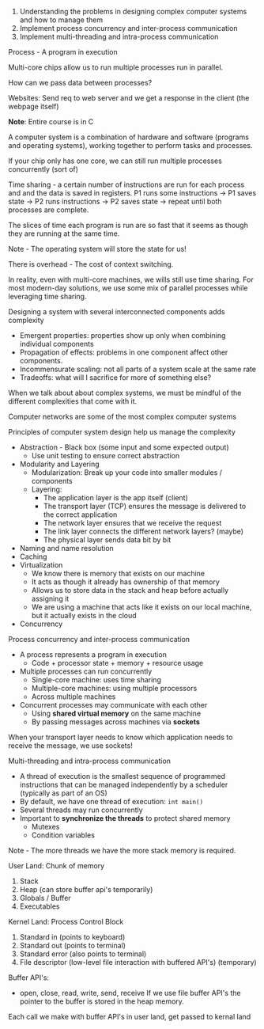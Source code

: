 1. Understanding the problems in designing complex computer systems and how to manage them
2. Implement process concurrency and inter-process communication
3. Implement multi-threading and intra-process communication

Process - A program in execution

Multi-core chips allow us to run multiple processes run in parallel.

How can we pass data between processes?

Websites: Send req to web server and we get a response in the client (the webpage itself)

**Note**: Entire course is in C

A computer system is a combination of hardware and software (programs and operating systems), working together to perform tasks and processes.

If your chip only has one core, we can still run multiple processes concurrently (sort of)

Time sharing - a certain number of instructions are run for each process and and the data is saved in registers. P1 runs some instructions -> P1 saves state -> P2 runs instructions -> P2 saves state -> repeat until both processes are complete. 

The slices of time each program is run are so fast that it seems as though they are running at the same time.

Note - The operating system will store the state for us!

There is overhead - The cost of context switching.

In reality, even with multi-core machines, we wills still use time sharing. For most modern-day solutions, we use some mix of parallel processes while leveraging time sharing.


Designing a system with several interconnected components adds complexity
- Emergent properties: properties show up only when combining individual components
- Propagation of effects: problems in one component affect other components.
- Incommensurate scaling: not all parts of a system scale at the same rate
- Tradeoffs: what will I sacrifice for more of something else?

When we talk about about complex systems, we must be mindful of the different complexities that come with it.

Computer networks are some of the most complex computer systems

Principles of computer system design help us manage the complexity
- Abstraction - Black box (some input and some expected output)
	- Use unit testing to ensure correct abstraction
- Modularity and Layering
	- Modularization: Break up your code into smaller modules / components
	- Layering:
		- The application layer is the app itself (client)
		- The transport layer (TCP) ensures the message is delivered to the correct application
		- The network layer ensures that we receive the request
		- The link layer connects the different network layers? (maybe)
		- The physical layer sends data bit by bit
- Naming and name resolution
- Caching
- Virtualization 
	- We know there is memory that exists on our machine
	- It acts as though it already has ownership of that memory
	- Allows us to store data in the stack and heap before actually assigning it
	- We are using a machine that acts like it exists on our local machine, but it actually exists in the cloud
- Concurrency

Process concurrency and inter-process communication
- A process represents a program in execution
	- Code + processor state + memory + resource usage
- Multiple processes can run concurrently
	- Single-core machine: uses time sharing
	- Multiple-core machines: using multiple processors
	- Across multiple machines
- Concurrent processes may communicate with each other
	- Using **shared virtual memory** on the same machine
	- By passing messages across machines via **sockets**

When your transport layer needs to know which application needs to receive the message, we use sockets!

Multi-threading and intra-process communication
- A thread of execution is the smallest sequence of programmed instructions that can be managed independently by a scheduler (typically as part of an OS)
- By default, we have one thread of execution: `int main()`
- Several threads may run concurrently
- Important to **synchronize the threads** to protect shared memory
	- Mutexes
	- Condition variables

Note - The more threads we have the more stack memory is required.


User Land: Chunk of memory
1. Stack
2. Heap (can store buffer api's temporarily)
3. Globals / Buffer
4. Executables

Kernel Land: Process Control Block
1. Standard in (points to keyboard)
2. Standard out (points to terminal)
3. Standard error (also points to terminal)
4. File descriptor (low-level file interaction with buffered API's) (temporary)

Buffer API's:
- open, close, read, write, send, receive
If we use file buffer API's the pointer to the buffer is stored in the heap memory.

Each call we make with buffer API's in user land, get passed to kernal land

